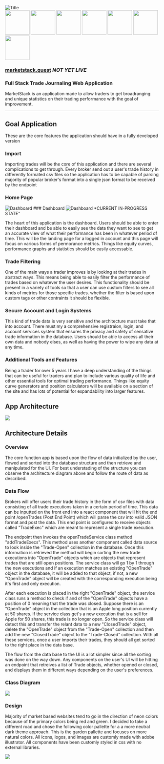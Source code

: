 <img src="ReadMeImages\Title.png" alt="Title" style="margin: auto;">
<p style="margin:auto;">
<img src="ReadMeImages\SpringBoot.png" width="80px" height="80px" style="display: inline;">
<img src="ReadMeImages\Kotlin.png" width="80px" height="80px" style="display: inline;">
<img src="ReadMeImages\TypeScript.png" width="80px" height="80px" style="display: inline;">
<img src="ReadMeImages\react.png" width="80px" height="80px" style="display: inline;">
<img src="ReadMeImages\mongodb.png" width="80px" height="80px" style="display: inline;">
<img src="ReadMeImages\html.png" width="80px" height="80px" style="display: inline;">
<img src="ReadMeImages\css.png" width="80px" height="80px" style="display: inline; margin-right: 5px;">
</p>

### [marketstack.quest](marketstack.quest) *NOT YET LIVE*
### Full Stack Trade Journaling Web Application


MarketStack is an application made to allow traders to get broadranging and unique statistics on their trading performance with the goal of improvement.

---

## Goal Application

These are the core features the application should have in a fully developed version

### Import

Importing trades will be the core of this application and there are several complications to get through. Every broker send out a user's trade history in differently formated csv files so the application has to be capable of parsing majority of popular broker's format into a single json format to be received by the endpoint
### Home Page
<img src="ReadMeImages\HomePage.png" alt="Dashboard">
### Dashboard
<img src="ReadMeImages\Dashboard.png" alt="Dashboard">
*CURRENT IN-PROGRESS STATE"

The heart of this application is the dashboard. Users should be able to enter their dashboard and be able to easily see the data they want to see to get an accurate view of what their performance has been in whatever period of time. This will be the landing page for a logged in account and this page will focus on various forms of permorance metrics. Things like equity curves, performance graphs and statistics should be easily accessable.

### Trade Filtering

One of the main ways a trader improves is by looking at their trades in abstract ways. This means being able to easily filter the performance of trades based on whatever the user desires. This functionality should be present in a variety of tools so that a user can use custom filters to see all kinds of metrics for those specific trades. whether the filter is based upon custom tags or other contraints it should be flexible.

### Secure Account and Login Systems

This kind of trade data is very sensitive and the architecture must take that into account. There must my a comprehensive registraion, login, and account services system that ensures the privacy and safety of sensative trade information in the database. Users should be able to access all their own data and nobody elses, as well as having the power to wipe any data at any time.

### Additional Tools and Features
Being a trader for over 5 years I have a deep understanding of the things that can be useful for traders and plan to include various quality of life and other essential tools for optimal trading performance. Things like equity curve generators and position calculators will be available on a section of the site and has lots of potential for expandability into larger features.



## App Architecture
 <img src="ReadMeImages\MarketStackArchitecture.png">

 ## Architecture Details

 ### Overview
The core function app is based upon the flow of data initialized by the user, flowed and sorted into the database structure and then retrieve and manipulated for the UI. For best understading of the structure you can observe the architecture diagram above and follow the route of data as described.

### Data Flow
Brokers will offer users their trade history in the form of csv files with data consisting of all trade executions taken in a certain period of time. This data can be inputted on the front end into a react component that will hit the end point /openTrades (Post End Point) which will parse the csv into valid JSON format and post the data. This end point is configured to receive objects called "TradeExec" which are meant to represent a single trade execution.

The endpoint then invokes the openTradeService class method "addTradeExecs". This method uses another component called data source to look inside the "Trade-Open" collection in the database. Once this information is retrieved the method will begin sorting the new trade executions into "OpenTrade" objects which are objects that represent trades that are still open positions. The service class will go 1 by 1 through the new executions and if an execution matches an existing "OpenTrade" object in the database, it will be added to that object, if not, a new "OpenTrade" object will be created with the corresponding execution being it's first and only execution. 

After each execution is placed in the right "OpenTrade" object, the service class runs a method to check if and of the "OpenTrade" objects have a position of 0 meaning that the trade was closed. Suppose there is an "OpenTrade" object in the collection that is an Apple long position currently at 50 shares. If the service class get's a new execution that is a sell for Apple for 50 shares, this trade is no longer open. So the service class will detect this and transfer the relant data to a new "ClosedTrade" object, delete the "OpenTrade" object from the "Trade-Open" collection and then add the new "ClosedTrade" object to the "Trade-Closed" collection. With all these services, once a user imports their trades, they should all get sorted to the right place in the data base.

The flow from the data base to the UI is a lot simpler since all the sorting was done on the way down. Any components on the user's UI will be hitting an endpoint that retreives a list of Trade objects, whether opened or closed, and displays them in different ways depending on the user's preferences.

### Class Diagram
 
 <img src="ReadMeImages\ClassDiagram.png" style="margin: auto;">

### Design

Majority of market based websites tend to go in the direction of neon colors because of the primary colors being red and green. I decided to take a different road and chose the following color pallette for a a more neutral dark theme approach. This is the garden pallette and focuses on more natural colors. All icons, logos, and images are customly made with adobe illustrator. All components have been customly styled in css with no external libraries.

<img src="ReadMeImages\Pallette.png" style="margin: auto;">
